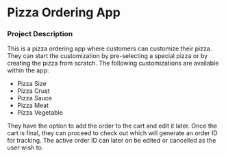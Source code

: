 # Pizza Ordering App

### Project Description
This is a pizza ordering app where customers can customize their pizza. They can start the customization by pre-selecting a special pizza or by creating the pizza from scratch. The following customizations are available within the app:
- Pizza Size
- Pizza Crust
- Pizza Sauce
- Pizza Meat
- Pizza Vegetable

They have the option to add the order to the cart and edit it later. Once the cart is final, they can proceed to check out which will generate an order ID for tracking. The active order ID can later on be edited or cancelled as the user wish to.
